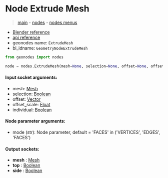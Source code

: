# Node Extrude Mesh

> [main](../structure.md) - [nodes](nodes.md) - [nodes menus](nodes_menus.md)

- [Blender reference](https://docs.blender.org/manual/en/latest/modeling/geometry_nodes/mesh/extrude_mesh.html)
- [api reference](https://docs.blender.org/api/current/bpy.types.GeometryNodeExtrudeMesh.html)
- geonodes name: `ExtrudeMesh`
- bl_idname: `GeometryNodeExtrudeMesh`

```python
from geonodes import nodes

node = nodes.ExtrudeMesh(mesh=None, selection=None, offset=None, offset_scale=None, individual=None, mode='FACES')
```

#### Input socket arguments:

- mesh: [Mesh](Mesh.md)
- selection: [Boolean](Boolean.md)
- offset: [Vector](Vector.md)
- offset_scale: [Float](Float.md)
- individual: [Boolean](Boolean.md)

#### Node parameter arguments:

- mode (str): Node parameter, default = 'FACES' in ('VERTICES', 'EDGES', 'FACES')

#### Output sockets:

- **mesh** : [Mesh](Mesh.md)
- **top** : [Boolean](Boolean.md)
- **side** : [Boolean](Boolean.md)

